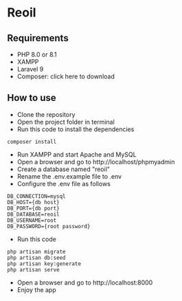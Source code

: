 # Reoil

## Requirements
- PHP 8.0 or 8.1
- XAMPP
- Laravel 9
- Composer: click here to download

## How to use
- Clone the repository
- Open the project folder in terminal
- Run this code to install the dependencies
```
composer install
```
- Run XAMPP and start Apache and MySQL
- Open a browser and go to http://localhost/phpmyadmin
- Create a database named "reoil"
- Rename the .env.example file to .env
- Configure the .env file as follows
```
DB_CONNECTION=mysql
DB_HOST={db host}
DB_PORT={db port}
DB_DATABASE=reoil
DB_USERNAME=root
DB_PASSWORD={root password}
```
- Run this code
```
php artisan migrate
php artisan db:seed
php artisan key:generate
php artisan serve
```
- Open a browser and go to http://localhost:8000
- Enjoy the app